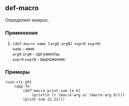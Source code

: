 ## def-macro
Определяет _макрос_.

### Применение

1. `(def-macro name [arg0 argN] expr0 exprN)`<br>
`name` - _имя_.<br>
`arg0` `argN` - _аргументы_.<br>
`expr0` `exprN` - _выражения_.

### Примеры

```pihta
(use-ctx pht
    (app-fn
        (def-macro print-sum [a b]
            (println (+ (macro-arg a) (macro-arg b))))
        (print-sum 12 21)))
```